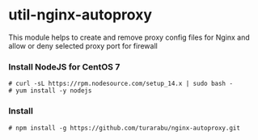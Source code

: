 # util-nginx-autoproxy
This module helps to create and remove proxy config files for Nginx
and allow or deny selected proxy port for firewall


### Install NodeJS for CentOS 7
```
# curl -sL https://rpm.nodesource.com/setup_14.x | sudo bash -
# yum install -y nodejs
```

### Install
```
# npm install -g https://github.com/turarabu/nginx-autoproxy.git
```